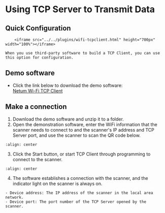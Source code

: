# Using TCP Server to Transmit Data

## Quick Configuration
```{raw} html
    <iframe src="../../plugins/wifi-tcpclient.html" height="700px" width="100%"></iframe>

```
```{note}
When you use third-party software to build a TCP Client, you can use this option for configuration.
```


## Demo software
- Click the link below to download the demo software:  
[Netum Wi-Fi TCP Client](https://pan.gzxlscan.cn/s/uli95v)

## Make a connection
1. Download the demo software and unzip it to a folder.
2. Open the demonstration software, enter the WiFi information that the scanner needs to connect to and the scanner's IP address and TCP Server port, and use the scanner to scan the QR code below.
```{figure} ../../media/wifi-tcpclient1.png
:align: center
```
3. Click the Start button, or start TCP Client through programming to connect to the scanner.
```{figure} ../../media/wifi-tcpclient2.png
:align: center
```
4. The software establishes a connection with the scanner, and the indicator light on the scanner is always on.

```{note}
- Device address: The IP address of the scanner in the local area network.
- Device port: The port number of the TCP Server opened by the scanner.
```
